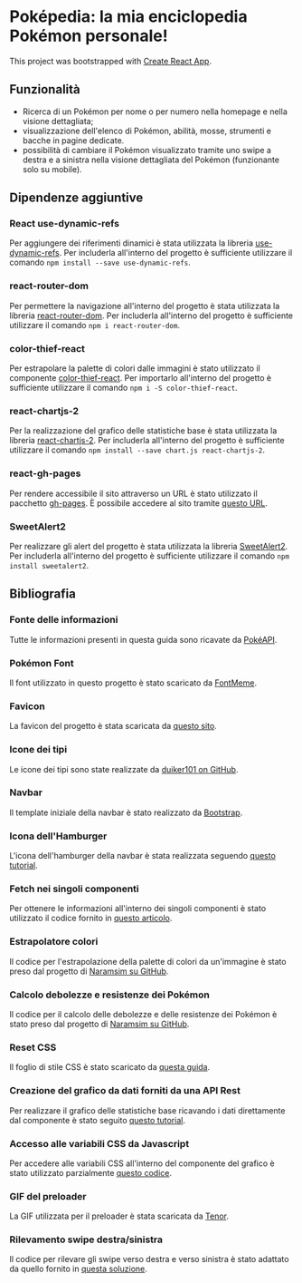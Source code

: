 # Poképedia: la mia enciclopedia Pokémon personale!

This project was bootstrapped with [Create React App](https://github.com/facebook/create-react-app).

## Funzionalità

- Ricerca di un Pokémon per nome o per numero nella homepage e nella visione dettagliata;
- visualizzazione dell'elenco di Pokémon, abilità, mosse, strumenti e bacche in pagine dedicate.
- possibilità di cambiare il Pokémon visualizzato tramite uno swipe a destra e a sinistra nella visione dettagliata del Pokémon (funzionante solo su mobile).

## Dipendenze aggiuntive

### React use-dynamic-refs
Per aggiungere dei riferimenti dinamici è stata utilizzata la libreria [use-dynamic-refs](https://www.npmjs.com/package/use-dynamic-refs).
Per includerla all'interno del progetto è sufficiente utilizzare il comando `npm install --save use-dynamic-refs`.

### react-router-dom
Per permettere la navigazione all'interno del progetto è stata utilizzata la libreria [react-router-dom](https://www.npmjs.com/package/react-router-dom).
Per includerla all'interno del progetto è sufficiente utilizzare il comando `npm i react-router-dom`.

### color-thief-react
Per estrapolare la palette di colori dalle immagini è stato utilizzato il componente [color-thief-react](https://www.npmjs.com/package/color-thief-react).
Per importarlo all'interno del progetto è sufficiente utilizzare il comando `npm i -S color-thief-react`.

### react-chartjs-2
Per la realizzazione del grafico delle statistiche base è stata utilizzata la libreria [react-chartjs-2](https://react-chartjs-2.js.org/).
Per includerla all'interno del progetto è sufficiente utilizzare il comando `npm install --save chart.js react-chartjs-2`.

### react-gh-pages
Per rendere accessibile il sito attraverso un URL è stato utilizzato il pacchetto [gh-pages](https://github.com/gitname/react-gh-pages?tab=readme-ov-file).
È possibile accedere al sito tramite [questo URL](https://mgarello.github.io/Pokepedia).

### SweetAlert2
Per realizzare gli alert del progetto è stata utilizzata la libreria [SweetAlert2](https://sweetalert2.github.io/).
Per includerla all'interno del progetto è sufficiente utilizzare il comando `npm install sweetalert2`.

## Bibliografia

### Fonte delle informazioni
Tutte le informazioni presenti in questa guida sono ricavate da [PokéAPI](https://pokeapi.co/).

### Pokémon Font
Il font utilizzato in questo progetto è stato scaricato da [FontMeme](https://fontmeme.com/fonts/pokemon-font/).

### Favicon
La favicon del progetto è stata scaricata da [questo sito](https://www.pngall.com/it/pokeball-png/download/40234).

### Icone dei tipi
Le icone dei tipi sono state realizzate da [duiker101 on GitHub](https://github.com/duiker101/pokemon-type-svg-icons).

### Navbar
Il template iniziale della navbar è stato realizzato da [Bootstrap](https://getbootstrap.com/docs/4.0/examples/navbars/).

### Icona dell'Hamburger
L'icona dell'hamburger della navbar è stata realizzata seguendo [questo tutorial](https://youtu.be/XLHdF7z77YU?si=Ecis-LxWlXBGOV42).

### Fetch nei singoli componenti
Per ottenere le informazioni all'interno dei singoli componenti è stato utilizzato il codice fornito in [questo articolo](https://dev.to/johnpaulada/synchronous-fetch-with-asyncawait).

### Estrapolatore colori
Il codice per l'estrapolazione della palette di colori da un'immagine è stato preso dal progetto di [Naramsim su GitHub](https://github.com/Naramsim/Colosseum/blob/master/src/scripts/helpers/getColors.js).

### Calcolo debolezze e resistenze dei Pokémon
Il codice per il calcolo delle debolezze e delle resistenze dei Pokémon è stato preso dal progetto di [Naramsim su GitHub](https://github.com/Naramsim/Colosseum/blob/master/src/scripts/helpers/getMultipliers.js).

### Reset CSS
Il foglio di stile CSS è stato scaricato da [questa guida](https://html5doctor.com/html-5-reset-stylesheet/).

### Creazione del grafico da dati forniti da una API Rest
Per realizzare il grafico delle statistiche base ricavando i dati direttamente dal componente è stato seguito [questo tutorial](https://www.youtube.com/watch?v=yOousFGfmZc).

### Accesso alle variabili CSS da Javascript
Per accedere alle variabili CSS all'interno del componente del grafico è stato utilizzato parzialmente [questo codice](https://codepen.io/kurkle/pen/KKpaYwx).

### GIF del preloader
La GIF utilizzata per il preloader è stata scaricata da [Tenor](https://tenor.com/en-GB/view/pokemon-gif-21691408).

### Rilevamento swipe destra/sinistra
Il codice per rilevare gli swipe verso destra e verso sinistra è stato adattato da quello fornito in [questa soluzione](https://stackoverflow.com/questions/70612769/how-do-i-recognize-swipe-events-in-react).